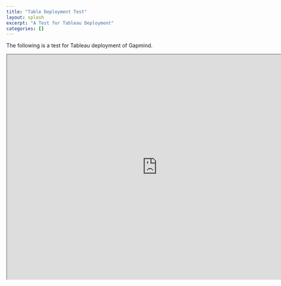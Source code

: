 ```yaml
---
title: "Table Deployment Test"
layout: splash
excerpt: "A Test for Tableau Deployment"
categories: []
---
```


The following is a test for Tableau deployment of Gapmind.

<iframe src="https://public.tableau.com/views/section_5_15685255803290/Sheet1?:embed=y&:display_count=yes&:origin=viz_share_link?:showVizHome=no" width="800" height="600"></iframe>

